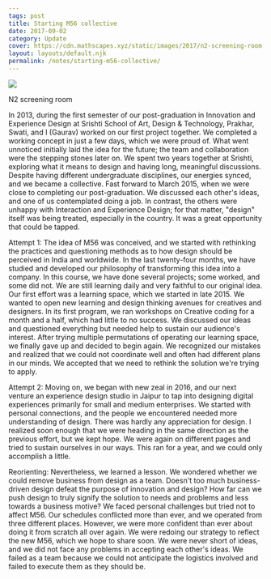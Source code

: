 ```yaml
---
tags: post
title: Starting M56 collective
date: 2017-09-02
category: Update
cover: https://cdn.mathscapes.xyz/static/images/2017/n2-screening-room.jpg
layout: layouts/default.njk
permalink: /notes/starting-m56-collective/
--- 
```


<img src="https://cdn.mathscapes.xyz/static/images/2017/n2-screening-room.jpg"/>
<p class="caption">N2 screening room</p>

In 2013, during the first semester of our post-graduation in Innovation and Experience Design at Srishti School of Art, Design & Technology, Prakhar, Swati, and I (Gaurav) worked on our first project together. We completed a working concept in just a few days, which we were proud of. What went unnoticed initially laid the idea for the future; the team and collaboration were the stepping stones later on. We spent two years together at Srishti, exploring what it means to design and having long, meaningful discussions. Despite having different undergraduate disciplines, our energies synced, and we became a collective. Fast forward to March 2015, when we were close to completing our post-graduation. We discussed each other's ideas, and one of us contemplated doing a job. In contrast, the others were unhappy with Interaction and Experience Design; for that matter, "design" itself was being treated, especially in the country. It was a great opportunity that could be tapped.

Attempt 1: The idea of M56 was conceived, and we started with rethinking the practices and questioning methods as to how design should be perceived in India and worldwide. In the last twenty-four months, we have studied and developed our philosophy of transforming this idea into a company. In this course, we have done several projects; some worked, and some did not. We are still learning daily and very faithful to our original idea. Our first effort was a learning space, which we started in late 2015. We wanted to open new learning and design thinking avenues for creatives and designers. In its first program, we ran workshops on Creative coding for a month and a half, which had little to no success. We discussed our ideas and questioned everything but needed help to sustain our audience's interest. After trying multiple permutations of operating our learning space, we finally gave up and decided to begin again. We recognized our mistakes and realized that we could not coordinate well and often had different plans in our minds. We accepted that we need to rethink the solution we're trying to apply.

Attempt 2: Moving on, we began with new zeal in 2016, and our next venture an experience design studio in Jaipur to tap into designing digital experiences primarily for small and medium enterprises. We started with personal connections, and the people we encountered needed more understanding of design. There was hardly any appreciation for design. I realized soon enough that we were heading in the same direction as the previous effort, but we kept hope. We were again on different pages and tried to sustain ourselves in our ways. This ran for a year, and we could only accomplish a little.

Reorienting: Nevertheless, we learned a lesson. We wondered whether we could remove business from design as a team. Doesn't too much business-driven design defeat the purpose of innovation and design? How far can we push design to truly signify the solution to needs and problems and less towards a business motive? We faced personal challenges but tried not to affect M56. Our schedules conflicted more than ever, and we operated from three different places. However, we were more confident than ever about doing it from scratch all over again. We were redoing our strategy to reflect the new M56, which we hope to share soon. We were never short of ideas, and we did not face any problems in accepting each other's ideas. We failed as a team because we could not anticipate the logistics involved and failed to execute them as they should be.